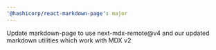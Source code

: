 ```yaml
---
'@hashicorp/react-markdown-page': major
---
```


Update markdown-page to use next-mdx-remote@v4 and our updated markdown utilities which work with MDX v2
